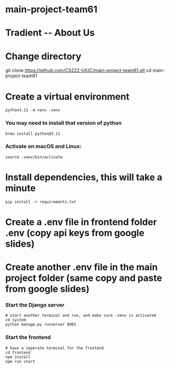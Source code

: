 # main-project-team61
# Tradient -- About Us



# Change directory 
git clone https://github.com/CS222-UIUC/main-project-team61.git
cd main-project-team61

# Create a virtual environment
```
python3.11 -m venv .venv
```
### You may need to install that version of python
```
brew install python@3.11
```
### Activate on macOS and Linux:
```
source .venv/bin/activate
```
# Install dependencies, this will take a minute
```
pip install -r requirements.txt
```

# Create a .env file in frontend folder .env (copy api keys from google slides)

# Create another .env file in the main project folder (same copy and paste from google slides)


### Start the Django server 
```
# start another terminal and run, and make sure .venv is activated
cd system
python manage.py runserver 8001
```

### Start the frontend
```
# have a seperate terminal for the frontend
cd frontend
npm install
npm run start
```
